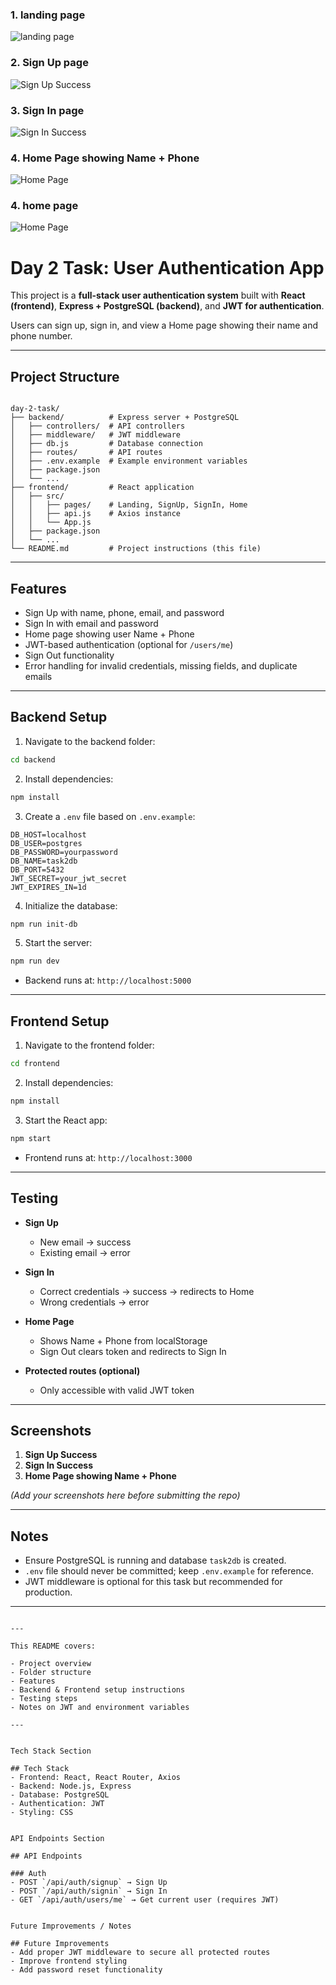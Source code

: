 ### 1. landing page
![landing page](./Screenshots/Screenshot%202025-09-21%20080317.png) 

### 2. Sign Up page
![Sign Up Success](./Screenshots/Screenshot%202025-09-21%20080416.png)
 

### 3. Sign In page
![Sign In Success](./Screenshots/Screenshot%202025-09-21%20080441.png)
### 4. Home Page showing Name + Phone
![Home Page](./screenshots/Screenshot%202025-09-21%20080328.png)

### 4. home page 
![Home Page](./Screenshots/Screenshot%202025-09-21%20093410.png)


# Day 2 Task: User Authentication App

This project is a **full-stack user authentication system** built with **React (frontend)**, **Express + PostgreSQL (backend)**, and **JWT for authentication**.  

Users can sign up, sign in, and view a Home page showing their name and phone number.  

---

## Project Structure

```

day-2-task/
├── backend/          # Express server + PostgreSQL
│   ├── controllers/  # API controllers
│   ├── middleware/   # JWT middleware
│   ├── db.js         # Database connection
│   ├── routes/       # API routes
│   ├── .env.example  # Example environment variables
│   ├── package.json
│   └── ...
├── frontend/         # React application
│   ├── src/
│   │   ├── pages/    # Landing, SignUp, SignIn, Home
│   │   ├── api.js    # Axios instance
│   │   └── App.js
│   ├── package.json
│   └── ...
└── README.md         # Project instructions (this file)

````

---

## Features

- Sign Up with name, phone, email, and password  
- Sign In with email and password  
- Home page showing user Name + Phone  
- JWT-based authentication (optional for `/users/me`)  
- Sign Out functionality  
- Error handling for invalid credentials, missing fields, and duplicate emails  

---

## Backend Setup

1. Navigate to the backend folder:

```bash
cd backend
````

2. Install dependencies:

```bash
npm install
```

3. Create a `.env` file based on `.env.example`:

```env
DB_HOST=localhost
DB_USER=postgres
DB_PASSWORD=yourpassword
DB_NAME=task2db
DB_PORT=5432
JWT_SECRET=your_jwt_secret
JWT_EXPIRES_IN=1d
```

4. Initialize the database:

```bash
npm run init-db
```

5. Start the server:

```bash
npm run dev
```

* Backend runs at: `http://localhost:5000`

---

## Frontend Setup

1. Navigate to the frontend folder:

```bash
cd frontend
```

2. Install dependencies:

```bash
npm install
```

3. Start the React app:

```bash
npm start
```

* Frontend runs at: `http://localhost:3000`

---

## Testing

* **Sign Up**

  * New email → success
  * Existing email → error

* **Sign In**

  * Correct credentials → success → redirects to Home
  * Wrong credentials → error

* **Home Page**

  * Shows Name + Phone from localStorage
  * Sign Out clears token and redirects to Sign In

* **Protected routes (optional)**

  * Only accessible with valid JWT token

---

## Screenshots

1. **Sign Up Success**
2. **Sign In Success**
3. **Home Page showing Name + Phone**

*(Add your screenshots here before submitting the repo)*

---

## Notes

* Ensure PostgreSQL is running and database `task2db` is created.
* `.env` file should never be committed; keep `.env.example` for reference.
* JWT middleware is optional for this task but recommended for production.

---


```

---

This README covers:  

- Project overview  
- Folder structure  
- Features  
- Backend & Frontend setup instructions  
- Testing steps  
- Notes on JWT and environment variables  

---


Tech Stack Section

## Tech Stack
- Frontend: React, React Router, Axios
- Backend: Node.js, Express
- Database: PostgreSQL
- Authentication: JWT
- Styling: CSS


API Endpoints Section

## API Endpoints

### Auth
- POST `/api/auth/signup` → Sign Up
- POST `/api/auth/signin` → Sign In
- GET `/api/auth/users/me` → Get current user (requires JWT)


Future Improvements / Notes

## Future Improvements
- Add proper JWT middleware to secure all protected routes
- Improve frontend styling
- Add password reset functionality

